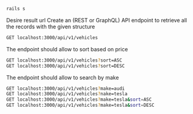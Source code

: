 ```sh
rails s
```

Desire result url
Create an (REST or GraphQL) API endpoint to retrieve all the records with the given structure
```sh
GET localhost:3000/api/v1/vehicles
```

The endpoint should allow to sort based on price
```sh
GET localhost:3000/api/v1/vehicles?sort=ASC
GET localhost:3000/api/v1/vehicles?sort=DESC
```

The endpoint should allow to search by make

```sh
GET localhost:3000/api/v1/vehicles?make=audi
GET localhost:3000/api/v1/vehicles?nake=tesla
GET localhost:3000/api/v1/vehicles?make=tesla&sort=ASC
GET localhost:3000/api/v1/vehicles?make=tesla&sort=DESC
```